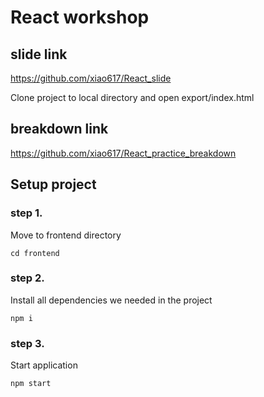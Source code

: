 # React workshop
## slide link
https://github.com/xiao617/React_slide

Clone project to local directory and open export/index.html

## breakdown link
https://github.com/xiao617/React_practice_breakdown

## Setup project
### step 1.
Move to frontend directory
```
cd frontend
```

### step 2.
Install all dependencies we needed in the project
```
npm i
```

### step 3.
Start application 
```
npm start
```